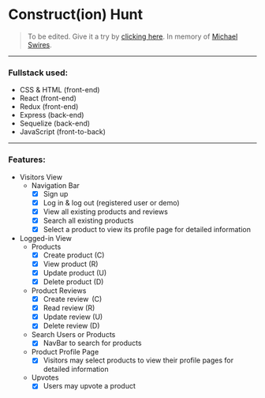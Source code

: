 # Construct(ion) Hunt
>To be edited. Give it a try by [clicking here](https://constructhunt.herokuapp.com/).
In memory of [Michael Swires](https://www.tributearchive.com/memorial-trees/23057254/michael-howard-swires).
---
### Fullstack used:
* CSS & HTML (front-end)
* React (front-end)
* Redux (front-end)
* Express (back-end)
* Sequelize (back-end)
* JavaScript (front-to-back)
---
### Features:
* Visitors View
  + Navigation Bar
    - [X] Sign up
    - [X] Log in & log out (registered user or demo)
    - [X] View all existing products and reviews
    - [X] Search all existing products
    - [X] Select a product to view its profile page for detailed information

* Logged-in View
  + Products
    - [X] Create product (C)
    - [X] View product (R)
    - [X] Update product (U)
    - [X] Delete product (D)
  + Product Reviews
    - [X] Create review  (C)
    - [X] Read review (R)
    - [X] Update review    (U)
    - [X] Delete review  (D)
  + Search Users or Products
    - [X] NavBar to search for products
  + Product Profile Page
    - [X] Visitors may select products to view their profile pages for detailed information
  + Upvotes
    - [X] Users may upvote a product
